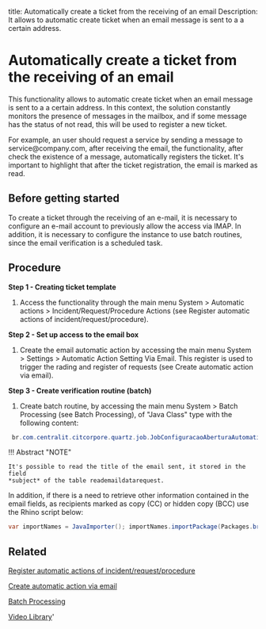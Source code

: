 title: Automatically create a ticket from the receiving of an email
Description: It allows to automatic create ticket when an email message is sent to a a certain address.

# Automatically create a ticket from the receiving of an email

This functionality allows to automatic create ticket when an email message is
sent to a a certain address. In this context, the solution constantly monitors
the presence of messages in the mailbox, and if some message has the status of
not read, this will be used to register a new ticket.

For example, an user should request a service by sending a message to
service\@company.com, after receiving the email, the functionality, after check
the existence of a message, automatically registers the ticket. It's important
to highlight that after the ticket registration, the email is marked as read.

## Before getting started

To create a ticket through the receiving of an e-mail, it is necessary to configure 
an e-mail account to previously allow the access via IMAP. In addition, it is necessary 
to configure the instance to use batch routines, since the email verification is a 
scheduled task.

## Procedure

**Step 1 - Creating ticket template**

1.  Access the functionality through the main menu System \> Automatic actions
    \> Incident/Request/Procedure Actions (see Register automatic
    actions of incident/request/procedure).

**Step 2 - Set up access to the email box**

1.  Create the email automatic action by accessing the main menu System \>
    Settings \> Automatic Action Setting Via Email. This register is used 
    to trigger the rading and register of requests (see Create automatic 
    action via email).

**Step 3 - Create verification routine (batch)**

1.  Create batch routine, by accessing the main menu System \> Batch Processing
    (see Batch Processing), of "Java Class" type with the following content:
    
```java
 br.com.centralit.citcorpore.quartz.job.JobConfiguracaoAberturaAutomaticaViaEmail
```    


!!! Abstract "NOTE"

    It's possible to read the title of the email sent, it stored in the field
    *subject* of the table reademaildatarequest.
    
In addition, if there is a need to retrieve other information contained in the email fields, 
as recipients marked as copy (CC) or hidden copy (BCC) use the Rhino script below:

```java
var importNames = JavaImporter(); importNames.importPackage(Packages.br.com.citframework.util); var print = java.lang.System.out; var readEmailDataDTO = serviceRequest.getReadEmailDataDTO(); if (readEmailDataDTO!=null){ print.println("Dados do E-mail de Origem: "); print.println("From: "); print.println(readEmailDataDTO.getMessageFrom()); print.println("To: "); print.println(readEmailDataDTO.getMessageTo()); print.println("CC (Carbon Copy): "); print.println(readEmailDataDTO.getMessageCC()); }
```

Related
-------

[Register automatic actions of incident/request/procedure](/en-us/citsmart-platform-9/additional-features/automation-of-operation/configuration/register-automatic-actions-incident-request-procedure.html)

[Create automatic action via email](/en-us/citsmart-platform-9/platform-administration/configuring-automatic-actions/email-create-automatic-action-via-email.html)

[Batch Processing](/en-us/citsmart-platform-9/platform-administration/configuring-automatic-actions/batch-batch-processing.html)

<i class='fa fa-youtube-play  fa-2x' style='color:#97ce17;vertical-align: middle;'> </i> [Video Library](https://www.youtube.com/playlist?list=PLB5qK2uzf2RN9wA1DbVHEot2QD2gW8_jq)'

<!-- !!! tip "About"

    <b>Product/Version:</b> CITSmart | 9.00 &nbsp;&nbsp;
    <b>Updated:</b>01/17/2019 – Anna Martins

[1]:/en-us/citsmart-platform-9/processes/tickets/images/rotina-verificar-email.docx

[2]:/en-us/citsmart-platform-9/processes/tickets/images/script-rhino-dados-email.rtf

